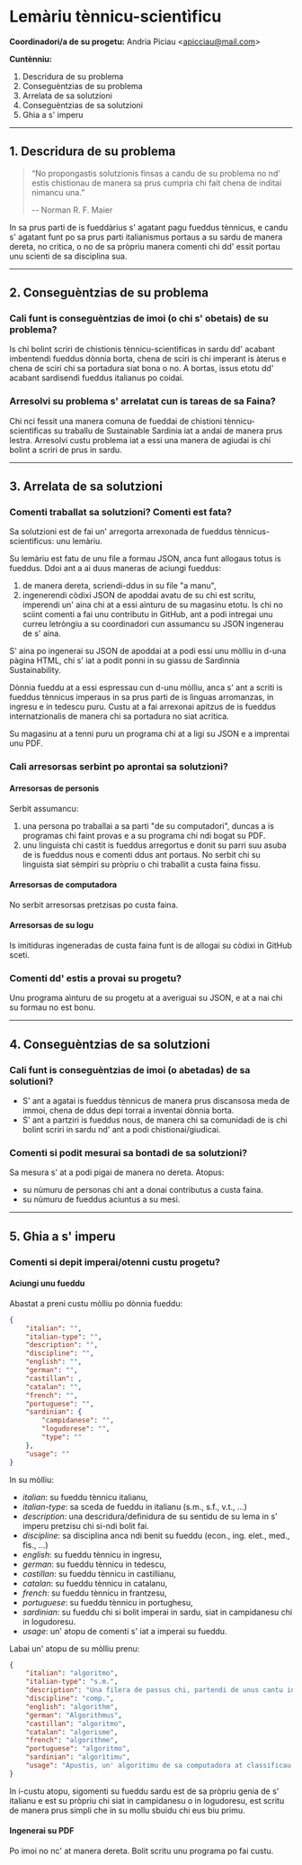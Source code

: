 # Lemàriu tènnicu-scientìficu

**Coordinadori/a de su progetu:** Andria Piciau <<apicciau@mail.com>>

**Cuntènniu:**

1. Descridura de su problema
2. Conseguèntzias de su problema
3. Arrelata de sa solutzioni
4. Conseguèntzias de sa solutzioni
5. Ghia a s' imperu

-------------------------------------------------------------------------------
## 1. Descridura de su problema

> “No propongastis solutzionis finsas a candu de su problema no nd' estis
> chistionau de manera sa prus cumpria chi fait chena de inditai nimancu una.”
>
> -- Norman R. F. Maier

In sa prus parti de is fueddàrius s' agatant pagu fueddus tènnicus, e candu s'
agatant funt po sa prus parti italianismus portaus a su sardu de manera dereta,
no critica, o no de sa pròpriu manera comenti chi dd' essit portau unu scienti
de sa disciplina sua.

-------------------------------------------------------------------------------
## 2. Conseguèntzias de su problema

### Cali funt is conseguèntzias de imoi (o chi s' obetais) de su problema?

Is chi bolint scriri de chistionis tènnicu-scientìficas in sardu dd' acabant
imbentendi fueddus dònnia borta, chena de sciri is chi imperant is àterus e
chena de sciri chi sa portadura siat bona o no. A bortas, issus etotu dd'
acabant sardisendi fueddus italianus po coidai.

### Arresolvi su problema s' arrelatat cun is tareas de sa Faina?

Chi nci fessit una manera comuna de fueddai de chistioni tènnicu-scientìficas su
traballu de Sustainable Sardinia iat a andai de manera prus lestra. Arresolvi
custu problema iat a essi una manera de agiudai is chi bolint a scriri de prus
in sardu.

-------------------------------------------------------------------------------
## 3. Arrelata de sa solutzioni

### Comenti traballat sa solutzioni? Comenti est fata?

Sa solutzioni est de fai un' arregorta arrexonada de fueddus
tènnicus-scientìficus: unu lemàriu.

Su lemàriu est fatu de unu file a formau JSON, anca funt allogaus totus is
fueddus. Ddoi ant a ai duus maneras de aciungi fueddus:
1. de manera dereta, scriendi-ddus in su file "a manu",
2. ingenerendi còdixi JSON de apoddai avatu de su chi est scritu, imperendi un'
   aina chi at a essi aìnturu de su magasinu etotu. Is chi no sciint comenti a
   fai unu contributu in GitHub, ant a podi intregai unu curreu letròngiu a su
   coordinadori cun assumancu su JSON ingenerau de s' aina.

S' aina po ingenerai su JSON de apoddai at a podi essi unu mòlliu in d-una
pàgina HTML, chi s' iat a podit ponni in su giassu de Sardìnnia Sustainability.

Dònnia fueddu at a essi espressau cun d-unu mòlliu, anca s' ant a scriti is
fueddus tènnicus imperaus in sa prus parti de is lìnguas arromanzas, in ingresu e
in tedescu puru. Custu at a fai arrexonai apitzus de is fueddus internatzionalis
de manera chi sa portadura no siat acritica.

Su magasinu at a tenni puru un programa chi at a ligi su JSON e a imprentai unu
PDF.

### Cali arresorsas serbint po aprontai sa solutzioni?

#### Arresorsas de personis

Serbit assumancu:
1. una persona po traballai a sa parti "de su computadori", duncas a is
   programas chi faint provas e a su programa chi ndi bogat su PDF.
2. unu linguista chi castit is fueddus arregortus e donit su parri suu asuba de
   is fueddus nous e comenti ddus ant portaus. No serbit chi su linguista siat
   sèmpiri su pròpriu o chi traballit a custa faina fissu.

#### Arresorsas de computadora

No serbit arresorsas pretzisas po custa faina.

#### Arresorsas de su logu

Is imitiduras ingeneradas de custa faina funt is de allogai su còdixi in GitHub
sceti.

### Comenti dd' estis a provai su progetu?

Unu programa aìnturu de su progetu at a averiguai su JSON, e at a nai chi su
formau no est bonu.

-------------------------------------------------------------------------------
## 4. Conseguèntzias de sa solutzioni 

### Cali funt is conseguèntzias de imoi (o abetadas) de sa solutioni?

* S' ant a agatai is fueddus tènnicus de manera prus discansosa meda de immoi,
  chena de ddus depi torrai a inventai dònnia borta.
* S' ant a partziri is fueddus nous, de manera chi sa comunidadi de is chi
  bolint scriri in sardu nd' ant a podi chistionai/giudicai.

### Comenti si podit mesurai sa bontadi de sa solutzioni?

Sa mesura s' at a podi pigai de manera no dereta. Atopus:
* su nùmuru de personas chi ant a donai contributus a custa faina. 
* su nùmuru de fueddus aciuntus a su mesi.

-------------------------------------------------------------------------------
## 5. Ghia a s' imperu

### Comenti si depit imperai/otenni custu progetu?

#### Aciungi unu fueddu

Abastat a preni custu mòlliu po dònnia fueddu:
``` json
{
    "italian": "",
    "italian-type": "",
    "description": "",
    "discipline": "",
    "english": "",
    "german": "",
    "castillan": ,
    "catalan": "",
    "french": "",
    "portuguese": "",
    "sardinian": {
        "campidanese": "",
        "logudorese": "",
        "type": ""
    },
    "usage": ""
}
```

In su mòlliu:
* *italian*: su fueddu tènnicu italianu,
* *italian-type*: sa sceda de fueddu in italianu (s.m., s.f., v.t., ...)
* *description*: una descridura/definidura de su sentidu de su lema in s' imperu
  pretzisu chi si-ndi bolit fai.
* *discipline*: sa disciplina anca ndi benit su fueddu (econ., ing. elet., med.,
  fìs., ...)
* *english*: su fueddu tènnicu in ingresu,
* *german*: su fueddu tènnicu in tedescu,
* *castillan*: su fueddu tènnicu in castillianu,
* *catalan*: su fueddu tènnicu in catalanu,
* *french*: su fueddu tènnicu in frantzesu,
* *portuguese*: su fueddu tènnicu in portughesu,
* *sardinian*: su fueddu chi si bolit imperai in sardu, siat in campidanesu chi
  in logudoresu.
* *usage*: un' atopu de comenti s' iat a imperai su fueddu.

Labai un' atopu de su mòlliu prenu:
``` json
{
    "italian": "algoritmo",
    "italian-type": "s.m.",
    "description": "Una filera de passus chi, partendi de unus cantu informus, donant un' arrisultau po unu problema.",
    "discipline": "comp.",
    "english": "algorithm",
    "german": "Algorithmus",
    "castillan": "algoritmo",
    "catalan": "algorisme",
    "french": "algorithme",
    "portuguese": "algoritmo",
    "sardinian": "algorìtimu",
    "usage": "Apustis, un' algorìtimu de sa computadora at classificau sa genti a segunda de su comportamentu."
}
```
In i-custu atopu, sigomenti su fueddu sardu est de sa pròpriu genia de s'
italianu e est su pròpriu chi siat in campidanesu o in logudoresu, est scritu
de manera prus simpli che in su mollu sbuidu chi eus biu primu.

#### Ingenerai su PDF

Po imoi no nc' at manera dereta. Bolit scritu unu programa po fai custu.